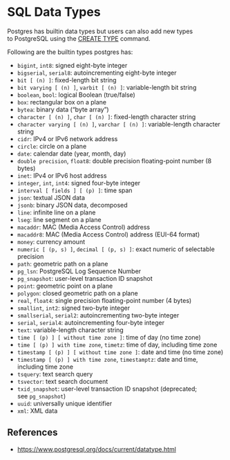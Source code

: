 # SQL Data Types

Postgres has builtin data types but users can also add new types to PostgreSQL using the [CREATE TYPE](https://www.postgresql.org/docs/current/sql-createtype.html "CREATE TYPE") command.

Following are the builtin types postgres has:

- `bigint`, `int8`: signed eight-byte integer
- `bigserial`, `serial8`: autoincrementing eight-byte integer
- `bit [ (n) ]`: fixed-length bit string
- `bit varying [ (n) ]`, `varbit [ (n) ]`: variable-length bit string
- `boolean`, `bool`: logical Boolean (true/false)
- `box`: rectangular box on a plane
- `bytea`: binary data (“byte array”)
- `character [ (n) ]`, `char [ (n) ]`: fixed-length character string
- `character varying [ (n) ]`, `varchar [ (n) ]`: variable-length character string
- `cidr`: IPv4 or IPv6 network address
- `circle`: circle on a plane
- `date`: calendar date (year, month, day)
- `double precision`, `float8`: double precision floating-point number (8 bytes)
- `inet`: IPv4 or IPv6 host address
- `integer`, `int`, `int4`: signed four-byte integer
- `interval [ fields ] [ (p) ]`: time span
- `json`: textual JSON data
- `jsonb`: binary JSON data, decomposed
- `line`: infinite line on a plane
- `lseg`: line segment on a plane
- `macaddr`: MAC (Media Access Control) address
- `macaddr8`: MAC (Media Access Control) address (EUI-64 format)
- `money`: currency amount
- `numeric [ (p, s) ]`, `decimal [ (p, s) ]`: exact numeric of selectable precision
- `path`: geometric path on a plane
- `pg_lsn`: PostgreSQL Log Sequence Number
- `pg_snapshot`: user-level transaction ID snapshot
- `point`: geometric point on a plane
- `polygon`: closed geometric path on a plane
- `real`, `float4`: single precision floating-point number (4 bytes)
- `smallint`, `int2`: signed two-byte integer
- `smallserial`, `serial2`: autoincrementing two-byte integer
- `serial`, `serial4`: autoincrementing four-byte integer
- `text`: variable-length character string
- `time [ (p) ] [ without time zone ]`: time of day (no time zone)
- `time [ (p) ] with time zone`, `timetz`: time of day, including time zone
- `timestamp [ (p) ] [ without time zone ]`: date and time (no time zone)
- `timestamp [ (p) ] with time zone`, `timestamptz`: date and time, including time zone
- `tsquery`: text search query
- `tsvector`: text search document
- `txid_snapshot`: user-level transaction ID snapshot (deprecated; see `pg_snapshot`)
- `uuid`: universally unique identifier
- `xml`: XML data

## References

- https://www.postgresql.org/docs/current/datatype.html
